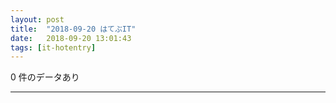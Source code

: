 ```yaml
---
layout: post
title:  "2018-09-20 はてぶIT"
date:   2018-09-20 13:01:43
tags: [it-hotentry]
---
```

0 件のデータあり

<hr>
